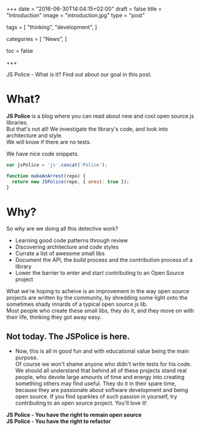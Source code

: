 +++
date = "2016-06-30T14:04:15+02:00"
draft = false
title = "Introduction"
image = "introduction.jpg"
type = "post"

tags = [
  "thinking",
  "development",
]

categories = [
  "News",
]

toc = false

+++

JS Police - What is it? Find out about our goal in this post.

# What?

**JS Police** is a blog where you can read about new and cool open source js libraries.  
But that's not all! We investigate the library's code, and look into architecture and style.  
We will know if there are no tests.  

We have nice code snippets.

````js
var jsPolice = 'js'.concat('Police');

function makeAnArrest(repo) {
  return new JSPolice(repo, { arest: true });
}
````

# Why?

So why are we doing all this detective work?

- Learning good code patterns through review
- Discovering architecture and code styles
- Currate a list of awesome small libs
- Document the API, the build process and the contribution process of a library
- Lower the barrier to enter and start contributing to an Open Source project

What we're hoping to acheive is an improvement in the way open source projects are written by the community, by shredding some light onto the sometimes shady innards of a typical open source js lib.  
Most people who create these small libs, they do it, and they move on with their life, thinking they got away easy.  

## Not today. The JSPolice is here.

* Now, this is all in good fun and with educational value being the main purpose.  
Of course we won't shame anyone who didn't write tests for his code.  
We should all understand that behind all of these projects stand real people, who devote large amounts of time and energy into creating something others may find useful. They do it in their spare time, because they are passionate about software development and being open source. If you find sparkles of such passion in yourself, try contributing to an open source project. You'll love it!

**JS Police - You have the right to remain open source**  
**JS Police - You have the right to refactor**